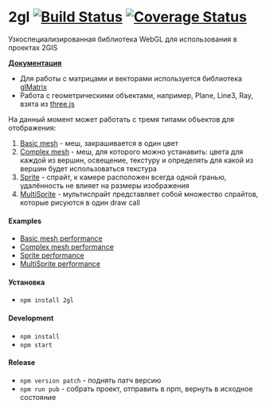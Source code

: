 # 2gl [![Build Status](https://travis-ci.org/2gis/2gl.svg?branch=master)](https://travis-ci.org/2gis/2gl) [![Coverage Status](https://coveralls.io/repos/2gis/2gl/badge.svg?branch=master&service=github)](https://coveralls.io/github/2gis/2gl?branch=master)
Узкоспециализированная библиотека WebGL для использования в проектах 2GIS

**[Документация](https://2gis.github.io/2gl/docs)**

* Для работы с матрицами и векторами используется библиотека [glMatrix](http://glmatrix.net/)
* Работа с геометрическими объектами, например, Plane, Line3, Ray, взята из [three.js](http://threejs.org/)

На данный момент может работать с тремя типами объектов для отображения:

1. [Basic mesh](https://2gis.github.io/2gl/docs/BasicMeshProgram.html) - меш, закрашивается в один цвет
2. [Complex mesh](https://2gis.github.io/2gl/docs/ComplexMeshProgram.html) - меш, для которого можно устанавить: цвета для каждой из вершин, освещение, текстуру и определять для какой из вершин будет использоваться текстура
3. [Sprite](https://2gis.github.io/2gl/docs/Sprite.html) - спрайт, к камере расположен всегда одной гранью, удалённость не влияет на размеры изображения
4. [MultiSprite](https://2gis.github.io/2gl/docs/MultiSprite.html) - мультиспрайт представляет собой множество спрайтов, которые рисуются в один draw call

#### Examples
* [Basic mesh performance](https://2gis.github.io/2gl/examples/basicMeshPerformance)
* [Complex mesh performance](https://2gis.github.io/2gl/examples/complexMeshPerformance)
* [Sprite performance](https://2gis.github.io/2gl/examples/spritePerformance)
* [MultiSprite performance](https://2gis.github.io/2gl/examples/multiSpritePerformance)

#### Установка
* `npm install 2gl`

#### Development
* `npm install`
* `npm start`

#### Release
* `npm version patch` - поднять патч версию
* `npm run pub` - собрать проект, отправить в npm, вернуть в исходное состояние

